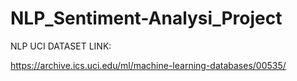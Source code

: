 # NLP_Sentiment-Analysi_Project

NLP UCI DATASET LINK:

https://archive.ics.uci.edu/ml/machine-learning-databases/00535/
